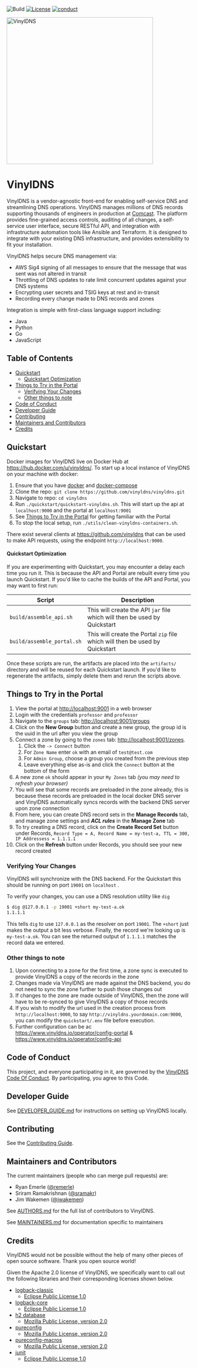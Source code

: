 ![Build](https://github.com/vinyldns/vinyldns/workflows/Continuous%20Integration/badge.svg)
[![License](https://img.shields.io/github/license/vinyldns/vinyldns)](https://github.com/vinyldns/vinyldns/blob/master/LICENSE)
[![conduct](https://img.shields.io/badge/%E2%9D%A4-code%20of%20conduct-blue.svg)](https://github.com/vinyldns/vinyldns/blob/master/CODE_OF_CONDUCT.md)

<p align="left">
  <a href="https://www.vinyldns.io/">
    <img
      alt="VinylDNS"
      src="img/vinyldns_optimized.svg"
      width="400"
    />
  </a>
</p>

# VinylDNS

VinylDNS is a vendor-agnostic front-end for enabling self-service DNS and streamlining DNS operations. VinylDNS manages
millions of DNS records supporting thousands of engineers in production at [Comcast](http://www.comcast.com). The
platform provides fine-grained access controls, auditing of all changes, a self-service user interface, secure RESTful
API, and integration with infrastructure automation tools like Ansible and Terraform. It is designed to integrate with
your existing DNS infrastructure, and provides extensibility to fit your installation.

VinylDNS helps secure DNS management via:

- AWS Sig4 signing of all messages to ensure that the message that was sent was not altered in transit
- Throttling of DNS updates to rate limit concurrent updates against your DNS systems
- Encrypting user secrets and TSIG keys at rest and in-transit
- Recording every change made to DNS records and zones

Integration is simple with first-class language support including:

- Java
- Python
- Go
- JavaScript

## Table of Contents

* [Quickstart](#quickstart)
    - [Quickstart Optimization](#quickstart-optimization)
* [Things to Try in the Portal](#things-to-try-in-the-portal)
    + [Verifying Your Changes](#verifying-your-changes)
    + [Other things to note](#other-things-to-note)
* [Code of Conduct](#code-of-conduct)
* [Developer Guide](#developer-guide)
* [Contributing](#contributing)
* [Maintainers and Contributors](#maintainers-and-contributors)
* [Credits](#credits)

## Quickstart

Docker images for VinylDNS live on Docker Hub at <https://hub.docker.com/u/vinyldns/>. To start up a local instance of
VinylDNS on your machine with docker:

1. Ensure that you have [docker](https://docs.docker.com/install/)
   and [docker-compose](https://docs.docker.com/compose/install/)
1. Clone the repo: `git clone https://github.com/vinyldns/vinyldns.git`
1. Navigate to repo: `cd vinyldns`
1. Run `./quickstart/quickstart-vinyldns.sh`. This will start up the api at `localhost:9000` and the portal
   at `localhost:9001`
1. See [Things to Try in the Portal](#things-to-try-in-the-portal) for getting familiar with the Portal
1. To stop the local setup, run `./utils/clean-vinyldns-containers.sh`.

There exist several clients at <https://github.com/vinyldns> that can be used to make API requests, using the
endpoint `http://localhost:9000`.

#### Quickstart Optimization

If you are experimenting with Quickstart, you may encounter a delay each time you run it. This is because the API and
Portal are rebuilt every time you launch Quickstart. If you'd like to cache the builds of the API and Portal, you may
want to first run:

| Script                     | Description                                                                  |
|----------------------------|------------------------------------------------------------------------------|
| `build/assemble_api.sh`    | This will create the API `jar` file which will then be used by Quickstart    |
| `build/assemble_portal.sh` | This will create the Portal `zip` file which will then be used by Quickstart |

Once these scripts are run, the artifacts are placed into the `artifacts/` directory and will be reused for each
Quickstart launch. If you'd like to regenerate the artifacts, simply delete them and rerun the scripts above.

## Things to Try in the Portal

1. View the portal at <http://localhost:9001> in a web browser
2. Login with the credentials `professor` and `professor`
3. Navigate to the `groups` tab: <http://localhost:9001/groups>
4. Click on the **New Group** button and create a new group, the group id is the uuid in the url after you view the
   group
5. Connect a zone by going to the `zones` tab: <http://localhost:9001/zones>.
    1. Click the `-> Connect` button
    2. For `Zone Name` enter `ok` with an email of `test@test.com`
    3. For `Admin Group`, choose a group you created from the previous step
    4. Leave everything else as-is and click the `Connect` button at the bottom of the form
6. A new zone `ok` should appear in your `My Zones` tab _(you may need to refresh your browser)_
7. You will see that some records are preloaded in the zone already, this is because these records are preloaded in the
   local docker DNS server and VinylDNS automatically syncs records with the backend DNS server upon zone connection
8. From here, you can create DNS record sets in the **Manage Records** tab, and manage zone settings and ***ACL rules***
   in the **Manage Zone** tab
9. To try creating a DNS record, click on the **Create Record Set** button under
   Records, `Record Type = A, Record Name = my-test-a, TTL = 300, IP Addressess = 1.1.1.1`
10. Click on the **Refresh** button under Records, you should see your new record created

### Verifying Your Changes

VinylDNS will synchronize with the DNS backend. For the Quickstart this should be running on port `19001` on `localhost`
.

To verify your changes, you can use a DNS resolution utility like `dig`

```bash
$ dig @127.0.0.1 -p 19001 +short my-test-a.ok
1.1.1.1
```

This tells `dig` to use `127.0.0.1` as the resolver on port `19001`. The `+short` just makes the output a bit less
verbose. Finally, the record we're looking up is `my-test-a.ok`. You can see the returned output of `1.1.1.1` matches
the record data we entered.

### Other things to note

1. Upon connecting to a zone for the first time, a zone sync is executed to provide VinylDNS a copy of the records in
   the zone
1. Changes made via VinylDNS are made against the DNS backend, you do not need to sync the zone further to push those
   changes out
1. If changes to the zone are made outside of VinylDNS, then the zone will have to be re-synced to give VinylDNS a copy
   of those records
1. If you wish to modify the url used in the creation process from `http://localhost:9000`, to
   say `http://vinyldns.yourdomain.com:9000`, you can modify the `quickstart/.env` file before execution.
1. Further configuration can be ac https://www.vinyldns.io/operator/config-portal
   & https://www.vinyldns.io/operator/config-api

## Code of Conduct

This project, and everyone participating in it, are governed by the [VinylDNS Code Of Conduct](CODE_OF_CONDUCT.md). By
participating, you agree to this Code.

## Developer Guide

See [DEVELOPER_GUIDE.md](DEVELOPER_GUIDE.md) for instructions on setting up VinylDNS locally.

## Contributing

See the [Contributing Guide](CONTRIBUTING.md).

## Maintainers and Contributors

The current maintainers (people who can merge pull requests) are:

- Ryan Emerle ([@remerle](https://github.com/remerle))
- Sriram Ramakrishnan ([@sramakr](https://github.com/sramakr))
- Jim Wakemen ([@jwakemen](https://github.com/jwakemen))

See [AUTHORS.md](AUTHORS.md) for the full list of contributors to VinylDNS.

See [MAINTAINERS.md](MAINTAINERS.md) for documentation specific to maintainers

## Credits

VinylDNS would not be possible without the help of many other pieces of open source software. Thank you open source
world!

Given the Apache 2.0 license of VinylDNS, we specifically want to call out the following libraries and their
corresponding licenses shown below.

- [logback-classic](https://github.com/qos-ch/logback)
    - [Eclipse Public License 1.0](https://www.eclipse.org/legal/epl-v10.html)
- [logback-core](https://github.com/qos-ch/logback)
    - [Eclipse Public License 1.0](https://www.eclipse.org/legal/epl-v10.html)
- [h2 database](http://h2database.com)
    - [Mozilla Public License, version 2.0](https://www.mozilla.org/MPL/2.0/)
- [pureconfig](https://github.com/pureconfig/pureconfig)
    - [Mozilla Public License, version 2.0](https://www.mozilla.org/MPL/2.0/)
- [pureconfig-macros](https://github.com/pureconfig/pureconfig)
    - [Mozilla Public License, version 2.0](https://www.mozilla.org/MPL/2.0/)
- [junit](https://junit.org/junit4/)
    - [Eclipse Public License 1.0](https://www.eclipse.org/legal/epl-v10.html)
